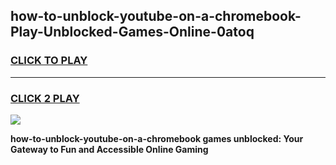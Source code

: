 
## how-to-unblock-youtube-on-a-chromebook-Play-Unblocked-Games-Online-0atoq
<h3>
<a href="https://premium76.site?title=how-to-unblock-youtube-on-a-chromebook&ref=25A">CLICK TO PLAY</a></h3>
<hr>

<h3>
<a href="https://premium76.site?title=how-to-unblock-youtube-on-a-chromebook&ref=25A">CLICK 2 PLAY</a>
  
</h3>

<a href="https://premium76.site?title=how-to-unblock-youtube-on-a-chromebook&ref=25A"><img src="https://clearcache.store/games.png"></a>


**how-to-unblock-youtube-on-a-chromebook games unblocked: Your Gateway to Fun and Accessible Online Gaming**
